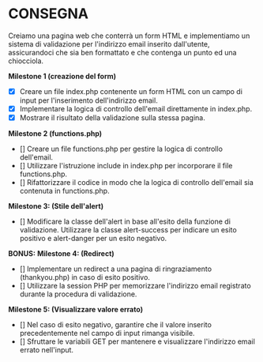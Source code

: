 # CONSEGNA
Creiamo una pagina web che conterrà un form HTML e implementiamo un sistema di validazione per l'indirizzo email inserito dall'utente, assicurandoci che sia ben formattato e che contenga un punto ed una chiocciola.

**Milestone 1 (creazione del form)**
- [x] Creare un file index.php contenente un form HTML con un campo di input per l'inserimento dell'indirizzo email.
- [x] Implementare la logica di controllo dell'email direttamente in index.php.
- [x] Mostrare il risultato della validazione sulla stessa pagina.

**Milestone 2 (functions.php)**
- [] Creare un file functions.php per gestire la logica di controllo dell'email.
- [] Utilizzare l'istruzione include in index.php per incorporare il file functions.php.
- [] Rifattorizzare il codice in modo che la logica di controllo dell'email sia contenuta in functions.php.

**Milestone 3: (Stile dell'alert)**
- [] Modificare la classe dell'alert in base all'esito della funzione di validazione.
Utilizzare la classe alert-success per indicare un esito positivo e alert-danger per un esito negativo.

**BONUS:**
**Milestone 4: (Redirect)**
- [] Implementare un redirect a una pagina di ringraziamento (thankyou.php) in caso di esito positivo.
- [] Utilizzare la session PHP per memorizzare l'indirizzo email registrato durante la procedura di validazione.

**Milestone 5: (Visualizzare valore errato)**
- [] Nel caso di esito negativo, garantire che il valore inserito precedentemente nel campo di input rimanga visibile.
- [] Sfruttare le variabili GET per mantenere e visualizzare l'indirizzo email errato nell'input.